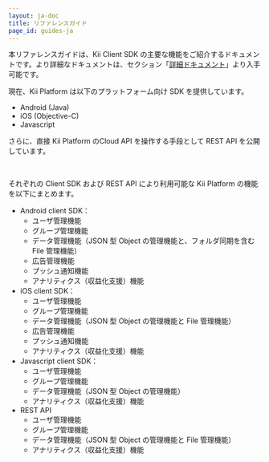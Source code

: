 ```yaml
---
layout: ja-doc
title: リファレンスガイド
page_id: guides-ja
---
```

本リファレンスガイドは、Kii Client SDK の主要な機能をご紹介するドキュメントです。より詳細なドキュメントは、セクション「[詳細ドキュメント](/ja/references/)」より入手可能です。

現在、Kii Platform は以下のプラットフォーム向け SDK を提供しています。

* Android (Java)
* iOS (Objective-C)
* Javascript

さらに、直接 Kii Platform のCloud API を操作する手段として REST API を公開しています。

<br/>

それぞれの Client SDK および REST API により利用可能な Kii Platform の機能を以下にまとめます。

* Android client SDK：
  * ユーザ管理機能
  * グループ管理機能
  * データ管理機能（JSON 型 Object の管理機能と、フォルダ同期を含む File 管理機能）
  * 広告管理機能
  * プッシュ通知機能
  * アナリティクス（収益化支援）機能
* iOS client SDK：
  * ユーザ管理機能
  * グループ管理機能
  * データ管理機能（JSON 型 Object の管理機能と File 管理機能）
  * 広告管理機能
  * プッシュ通知機能
  * アナリティクス（収益化支援）機能
* Javascript client SDK：
  * ユーザ管理機能
  * グループ管理機能
  * データ管理機能（JSON 型 Object の管理機能）
  * アナリティクス（収益化支援）機能
* REST API
  * ユーザ管理機能
  * グループ管理機能
  * データ管理機能（JSON 型 Object の管理機能と File 管理機能）
  * アナリティクス（収益化支援）機能
